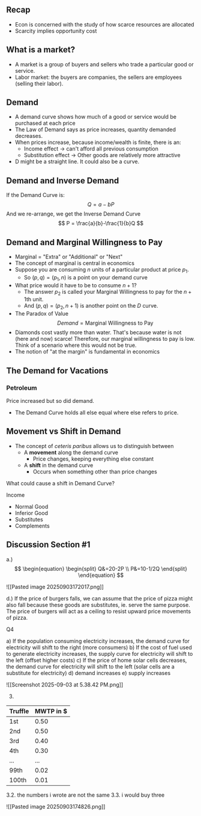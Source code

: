 ## Recap
- Econ is concerned with the study of how scarce resources are allocated
- Scarcity implies opportunity cost

## What is a market?
- A market is a group of buyers and sellers who trade a particular good or service.
- Labor market: the buyers are companies, the sellers are employees (selling their labor).

## Demand
- A demand curve shows how much of a good or service would be purchased at each price
- The Law of Demand says as price increases, quantity demanded decreases.
- When prices increase, because income/wealth is finite, there is an:
	- Income effect $\to$ can't afford all previous consumption
	- Substitution effect $\to$ Other goods are relatively more attractive
- D might be a straight line. It could also be a curve.

## Demand and Inverse Demand
If the Demand Curve is:
$$
Q=a-bP
$$
And we re-arrange, we get the Inverse Demand Curve
$$
P = \frac{a}{b}-\frac{1}{b}Q
$$
## Demand and Marginal Willingness to Pay
- Marginal = "Extra" or "Additional" or "Next"
- The concept of marginal is central in economics
- Suppose you are consuming $n$ units of a particular product at price $p_1$.
	- So $(p, q) = (p_1, n)$ is a point on your demand curve
- What price would it have to be to consume $n+1$?
	- The answer $p_2$ is called your Marginal Willingness to pay for the $n+1\text{th}$ unit.
	- And $(p, q) = (p_2, n+1)$ is another point on the $D$ curve.
- The Paradox of Value $$Demand = \text{Marginal Willingness to Pay}$$
- Diamonds cost vastly more than water. That's because water is not (here and now) scarce! Therefore, our marginal willingness to pay is low. Think of a scenario where this would not be true.
- The notion of "at the margin" is fundamental in economics

## The Demand for Vacations
### Petroleum
Price increased but so did demand.
- The Demand Curve holds all else equal where else refers to price.

## Movement vs Shift in Demand
- The concept of _ceteris paribus_ allows us to distinguish between
	- A **movement** along the demand curve
		- Price changes, keeping everything else constant
	- A **shift** in the demand curve
		- Occurs when something other than price changes

What could cause a shift in Demand Curve?

Income
- Normal Good
- Inferior Good
- Substitutes
- Complements


## Discussion Section #1
a.)
$$
\begin{equation}
\begin{split}
Q&=20-2P \\
P&=10-1/2Q
\end{split}
\end{equation}
$$

![[Pasted image 20250903172017.png]]

d.) If the price of burgers falls, we can assume that the price of pizza might also fall because these goods are substitutes, ie. serve the same purpose. The price of burgers will act as a ceiling to resist upward price movements of pizza.

Q4

a) If the population consuming electricity increases, the demand curve for electricity will shift to the right (more consumers)
b) If the cost of fuel used to generate electricity increases, the supply curve for electricity will shift to the left (offset higher costs)
c) If the price of home solar cells decreases, the demand curve for electricity will shift to the left (solar cells are a substitute for electricity)
d) demand increases
e) supply increases

![[Screenshot 2025-09-03 at 5.38.42 PM.png]]

3.

| Truffle | MWTP in $ |
| ------- | --------- |
| 1st     | 0.50      |
| 2nd     | 0.50      |
| 3rd     | 0.40      |
| 4th     | 0.30      |
| ...     | ...       |
| 99th    | 0.02      |
| 100th   | 0.01      |
3.2. the numbers i wrote are not the same
3.3. i would buy three


![[Pasted image 20250903174826.png]]


